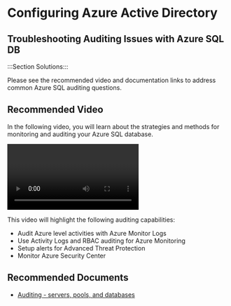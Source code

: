 <properties
pageTitle="Auditing"
description="Azure SQL DB Auditing"
ms.author="bernardm"
displayOrder=""
articleId="9fcb9dab-5912-42b6-b6d8-9d0a4bd18c87"
selfHelpType="Apollo"
supportTopicIds="3d771302-d96b-2fe9-9e72-6ff138fd1d05"
productPesIds="13491"
cloudEnvironments="public"
ownershipId="AzureData_AzureSQLDB_Security"
/>

# Configuring Azure Active Directory

## Troubleshooting Auditing Issues with Azure SQL DB 

:::Section Solutions:::

Please see the recommended video and documentation links to address common Azure SQL auditing questions. 

## **Recommended Video**

In the following video, you will learn about the strategies and methods for monitoring and auditing your Azure SQL database.

<video>
<src>https://youtu.be/HeKDc-ndlYc</src>
<title>Monitoring, Logging, & Auditing in Azure SQL</title>
</video>

This video will highlight the following auditing capabilities:

* Audit Azure level activities with Azure Monitor Logs
* Use Activity Logs and RBAC auditing for Azure Monitoring
* Setup alerts for Advanced Threat Protection
* Monitor Azure Security Center

## **Recommended Documents**

* [Auditing - servers, pools, and databases](https://docs.microsoft.com/azure/sql-database/sql-database-auditing?WT.mc_id=pid:13491:sid:32630407/)

